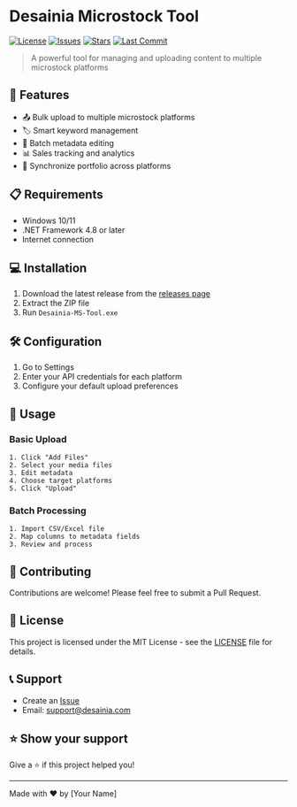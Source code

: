 # Desainia Microstock Tool

[![License](https://img.shields.io/github/license/mudrikam/Desainia-MS-Tool)](LICENSE)
[![Issues](https://img.shields.io/github/issues/mudrikam/Desainia-MS-Tool)](https://github.com/your-username/Desainia-MS-Tool/issues)
[![Stars](https://img.shields.io/github/stars/your-username/Desainia-MS-Tool)](https://github.com/your-username/Desainia-MS-Tool/stargazers)
[![Last Commit](https://img.shields.io/github/last-commit/your-username/Desainia-MS-Tool)](https://github.com/your-username/Desainia-MS-Tool/commits/main)

> A powerful tool for managing and uploading content to multiple microstock platforms

## 🚀 Features

- 📤 Bulk upload to multiple microstock platforms
- 🏷️ Smart keyword management
- 📝 Batch metadata editing
- 📊 Sales tracking and analytics
- 🔄 Synchronize portfolio across platforms

## 📋 Requirements

- Windows 10/11
- .NET Framework 4.8 or later
- Internet connection

## 💻 Installation

1. Download the latest release from the [releases page](https://github.com/your-username/Desainia-MS-Tool/releases)
2. Extract the ZIP file
3. Run `Desainia-MS-Tool.exe`

## 🛠️ Configuration

1. Go to Settings
2. Enter your API credentials for each platform
3. Configure your default upload preferences

## 📖 Usage

### Basic Upload
```
1. Click "Add Files"
2. Select your media files
3. Edit metadata
4. Choose target platforms
5. Click "Upload"
```

### Batch Processing
```
1. Import CSV/Excel file
2. Map columns to metadata fields
3. Review and process
```

## 🤝 Contributing

Contributions are welcome! Please feel free to submit a Pull Request.

## 📝 License

This project is licensed under the MIT License - see the [LICENSE](LICENSE) file for details.

## 📞 Support

- Create an [Issue](https://github.com/your-username/Desainia-MS-Tool/issues)
- Email: support@desainia.com

## ⭐ Show your support

Give a ⭐️ if this project helped you!

---

Made with ❤️ by [Your Name]
